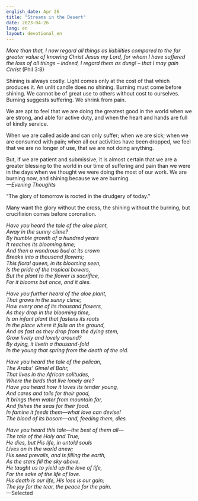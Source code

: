 ```yaml
---
english_date: Apr 26
title: "Streams in the Desert"
date: 2023-04-26
lang: en
layout: devotional_en
---
```





<p><em>More than that, I now regard all things as liabilities compared to the far greater value of knowing Christ Jesus my Lord, for whom I have suffered the loss of all things – indeed, I regard them as dung! – that I may gain Christ</em> (Phil 3:8)

</p>

<p>Shining is always costly. Light comes only at the cost of that which produces it. An unlit candle does no shining. Burning must come before shining. We cannot be of great use to others without cost to ourselves. Burning suggests suffering. We shrink from pain.

</p>

<p>We are apt to feel that we are doing the greatest good in the world when we are strong, and able for active duty, and when the heart and hands are full of kindly service.

</p>

<p>When we are called aside and can only suffer; when we are sick; when we are consumed with pain; when all our activities have been dropped, we feel that we are no longer of use, that we are not doing anything.

</p>

<p>But, if we are patient and submissive, it is almost certain that we are a greater blessing to the world in our time of suffering and pain than we were in the days when we thought we were doing the most of our work. We are burning now, and shining because we are burning.<br/> <em>—Evening Thoughts</em>

</p>

<p>“The glory of tomorrow is rooted in the drudgery of today.”

</p>

<p>Many want the glory without the cross, the shining without the burning, but crucifixion comes before coronation.

</p>

<p><em>Have you heard the tale of the aloe plant,</em><br/> <em>Away in the sunny clime?</em><br/> <em>By humble growth of a hundred years</em><br/> <em>It reaches its blooming time;</em><br/> <em>And then a wondrous bud at its crown</em><br/> <em>Breaks into a thousand flowers;</em><br/> <em>This floral queen, in its blooming seen,</em><br/> <em>Is the pride of the tropical bowers,</em><br/> <em>But the plant to the flower is sacrifice,</em><br/> <em>For it blooms but once, and it dies.</em>

</p>

<p><em>Have you further heard of the aloe plant,</em><br/> <em>That grows in the sunny clime;</em><br/> <em>How every one of its thousand flowers,</em><br/> <em>As they drop in the blooming time,</em><br/> <em>Is an infant plant that fastens its roots</em><br/> <em>In the place where it falls on the ground,</em><br/> <em>And as fast as they drop from the dying stem,</em><br/> <em>Grow lively and lovely around?</em><br/> <em>By dying, it liveth a thousand-fold</em><br/> <em>In the young that spring from the death of the old.</em>

</p>

<p><em>Have you heard the tale of the pelican,</em><br/> <em>The Arabs’ Gimel el Bahr,</em><br/> <em>That lives in the African solitudes,</em><br/> <em>Where the birds that live lonely are?</em><br/> <em>Have you heard how it loves its tender young,</em><br/> <em>And cares and toils for their good,</em><br/> <em>It brings them water from mountain far,</em><br/> <em>And fishes the seas for their food.</em><br/> <em>In famine it feeds them—what love can devise!</em><br/> <em>The blood of its bosom—and, feeding them, dies.</em>

</p>

<p><em>Have you heard this tale—the best of them all—</em><br/> <em>The tale of the Holy and True,</em><br/> <em>He dies, but His life, in untold souls</em><br/> <em>Lives on in the world anew;</em><br/> <em>His seed prevails, and is filling the earth,</em><br/> <em>As the stars fill the sky above.</em><br/> <em>He taught us to yield up the love of life,</em><br/> <em>For the sake of the life of love.</em><br/> <em>His death is our life, His loss is our gain;</em><br/> <em>The joy for the tear, the peace for the pain.</em><br/> —Selected

</p>

<p></p>
